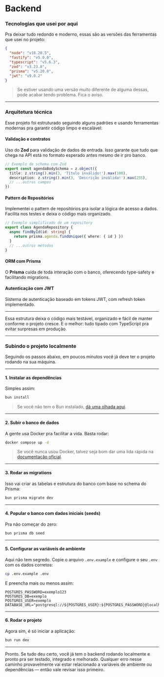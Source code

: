 # Backend

### Tecnologias que usei por aqui

Pra deixar tudo redondo e moderno, essas são as versões das ferramentas que usei no projeto:

```json
{
  "node": "v18.20.5",
  "fastify": "v5.0.0",
  "typescript": "v5.6.3",
  "zod": "v3.23.8",
  "prisma": "v5.20.0",
  "jwt": "v9.0.2"
}
```

> Se estiver usando uma versão muito diferente de alguma dessas, pode acabar tendo problema. Fica o aviso.

---

### Arquitetura técnica

Esse projeto foi estruturado seguindo alguns padrões e usando ferramentas modernas pra garantir código limpo e escalável:

#### Validação e contratos

Uso do **Zod** para validação de dados de entrada. Isso garante que tudo que chega na API está no formato esperado antes mesmo de ir pro banco.

```typescript
// Exemplo de schema com Zod
export const agendaBodySchema = z.object({
  title: z.string().min(3, 'Título inválido!').max(100),
  description: z.string().min(3, 'Descrição inválida!').max(255),
  // ...outros campos
})
```

#### Pattern de Repositórios

Implementei o pattern de repositórios pra isolar a lógica de acesso a dados. Facilita nos testes e deixa o código mais organizado.

```typescript
// Exemplo simplificado de um repository
export class AgendaRepository {
  async findById(id: string) {
    return prisma.agenda.findUnique({ where: { id } })
  }
  // ...outros métodos
}
```

#### ORM com Prisma

O **Prisma** cuida de toda interação com o banco, oferecendo type-safety e facilitando migrations.

#### Autenticação com JWT

Sistema de autenticação baseado em tokens JWT, com refresh token implementado.

---

Essa estrutura deixa o código mais testável, organizado e fácil de manter conforme o projeto cresce. E o melhor: tudo tipado com TypeScript pra evitar surpresas em produção.

---

### Subindo o projeto localmente

Seguindo os passos abaixo, em poucos minutos você já deve ter o projeto rodando na sua máquina.

---

#### 1. Instalar as dependências

Simples assim:

```bash
bun install
```

> Se você não tem o Bun instalado, [dá uma olhada aqui](https://bun.sh/docs/installation).

---

#### 2. Subir o banco de dados

A gente usa Docker pra facilitar a vida. Basta rodar:

```bash
docker compose up -d
```

> Se você nunca usou Docker, talvez seja bom dar uma lida rápida na [documentação oficial](https://docs.docker.com/).

---

#### 3. Rodar as migrations

Isso vai criar as tabelas e estrutura do banco com base no schema do Prisma:

```bash
bun prisma migrate dev
```

---

#### 4. Popular o banco com dados iniciais (seeds)

Pra não começar do zero:

```bash
bun prisma db seed
```

---

#### 5. Configurar as variáveis de ambiente

Aqui não tem segredo. Copie o arquivo `.env.example` e configure o seu `.env` com os dados corretos:

```bash
cp .env.example .env
```

E preencha mais ou menos assim:

```env
POSTGRES_PASSWORD=exemplo123
POSTGRES_DB=exemplo
POSTGRES_USER=exemplo
DATABASE_URL="postgresql://${POSTGRES_USER}:${POSTGRES_PASSWORD}@localhost:5433/${POSTGRES_DB}"
```

---

#### 6. Rodar o projeto

Agora sim, é só iniciar a aplicação:

```bash
bun run dev
```

---

Pronto. Se tudo deu certo, você já tem o backend rodando localmente e pronto pra ser testado, integrado e melhorado. Qualquer erro nesse caminho provavelmente vai estar relacionado a variáveis de ambiente ou dependências — então vale revisar isso primeiro.
